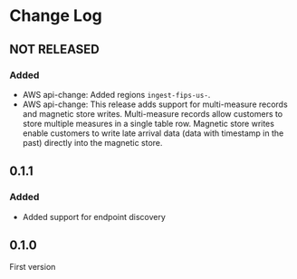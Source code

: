 # Change Log

## NOT RELEASED

### Added

- AWS api-change: Added regions `ingest-fips-us-`.
- AWS api-change: This release adds support for multi-measure records and magnetic store writes. Multi-measure records allow customers to store multiple measures in a single table row. Magnetic store writes enable customers to write late arrival data (data with timestamp in the past) directly into the magnetic store.

## 0.1.1

### Added

- Added support for endpoint discovery

## 0.1.0

First version
